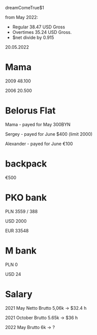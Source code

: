 
dreamComeTrue$1

from May 2022:
* Regular 38.47 USD Gross 
* Overtimes 35.24 USD Gross. 
* $net divide by 0.915

20.05.2022

# Mama 

 2009 48.100

 2006 20.500 
 
# Belorus Flat
 Mama - payed for May 300BYN

 Sergey - payed for June $400 (limit 2000)
 
 Alexander - payed for June €100 

# backpack

€500
 
# PKO bank
 
 PLN 3559 / 388
 
 USD 2000
 
 EUR 33548
 
# M bank

PLN 0

USD 24

# Salary 

2021 May Netto Brutto 5,06k -> $32.4 h

2021 October Brutto 5.65k -> $36 h

2022 May Brutto 6k -> ?




